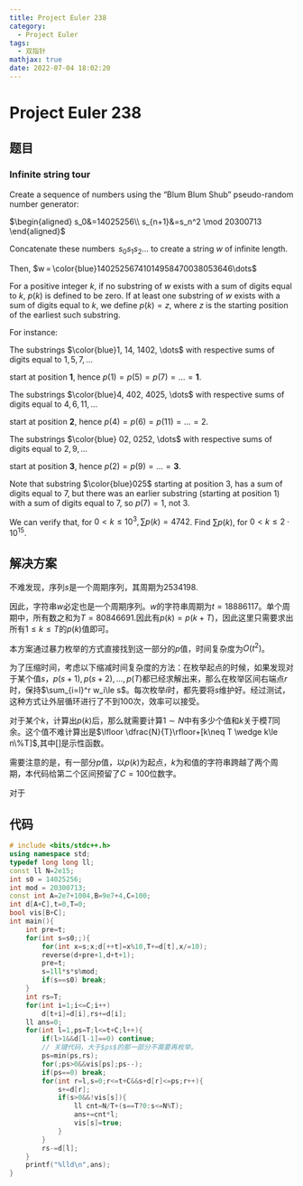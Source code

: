 ```yaml
---
title: Project Euler 238
category:
  - Project Euler
tags:
  - 双指针
mathjax: true
date: 2022-07-04 18:02:20
---
```


<escape><!-- more --></escape>

# Project Euler 238

## 题目

### Infinite string tour

Create a sequence of numbers using the “Blum Blum Shub” pseudo-random number generator:

$\begin{aligned}
s_0&=14025256\\
s_{n+1}&=s_n^2 \mod 20300713
\end{aligned}$

Concatenate these numbers  $s_0s_1s_2\dots$ to create a string $w$ of infinite length.

Then, $w = \color{blue}14025256741014958470038053646\dots$

For a positive integer $k$, if no substring of $w$ exists with a sum of digits equal to $k$, $p(k)$ is defined to be zero. If at least one substring of $w$ exists with a sum of digits equal to $k$, we define $p(k) = z$, where $z$ is the starting position of the earliest such substring.

For instance:

The substrings $\color{blue}1, 14, 1402, \dots$ with respective sums of digits equal to $1, 5, 7, \dots$

start at position $\mathbf{1}$, hence $p(1) = p(5) = p(7) = \dots = \mathbf{1}$.

The substrings $\color{blue}4, 402, 4025, \dots$
with respective sums of digits equal to $4, 6, 11, \dots$

start at position $\mathbf{2}$, hence $p(4) = p(6) = p(11) = \dots = 2$.

The substrings $\color{blue} 02, 0252, \dots$
with respective sums of digits equal to $2, 9, \dots$

start at position $\mathbf{3}$, hence $p(2) = p(9) = \dots = \mathbf{3}$.

Note that substring $\color{blue}025$ starting at position $3$, has a sum of digits equal to $7$, but there was an earlier substring (starting at position $1$) with a sum of digits equal to $7$, so $p(7) = 1$, not $3$.

We can verify that, for $0 < k \le 10^3, \sum p(k) = 4742$. Find $\sum p(k)$, for $0 < k \le 2\cdot10^{15}$.

## 解决方案

不难发现，序列$s$是一个周期序列，其周期为$2534198$.

因此，字符串$w$必定也是一个周期序列。$w$的字符串周期为$t=18886117$。单个周期中，所有数之和为$T=80846691$.因此有$p(k)=p(k+T)$，因此这里只需要求出所有$1\le k\le T$的$p(k)$值即可。

本方案通过暴力枚举的方式直接找到这一部分的$p$值，时间复杂度为$O(t^2)$。

为了压缩时间，考虑以下缩减时间复杂度的方法：在枚举起点的时候，如果发现对于某个值$s$，$p(s+1),p(s+2),\dots,p(T)$都已经求解出来，那么在枚举区间右端点$r$时，保持$\sum_{i=l}^r w_i\le s$。每次枚举$i$时，都先要将$s$维护好。经过测试，这种方式让外层循环进行了不到$100$次，效率可以接受。

对于某个$k$，计算出$p(k)$后，那么就需要计算$1\sim N$中有多少个值和$k$关于模$T$同余。这个值不难计算出是$\lfloor \dfrac{N}{T}\rfloor+[k\neq T \wedge k\le n\%T]$,其中$[]$是示性函数。

需要注意的是，有一部分$p$值，以$p(k)$为起点，$k$为和值的字符串跨越了两个周期，本代码给第二个区间预留了$C=100$位数字。

对于

## 代码

```C++
# include <bits/stdc++.h>
using namespace std;
typedef long long ll;
const ll N=2e15;
int s0 = 14025256;
int mod = 20300713;
const int A=2e7+1004,B=9e7+4,C=100;
int d[A+C],t=0,T=0;
bool vis[B+C];
int main(){
    int pre=t;
    for(int s=s0;;){
        for(int x=s;x;d[++t]=x%10,T+=d[t],x/=10);
        reverse(d+pre+1,d+t+1);
        pre=t;
        s=1ll*s*s%mod;
        if(s==s0) break;
    }
    int rs=T;
    for(int i=1;i<=C;i++)
        d[t+i]=d[i],rs+=d[i];
    ll ans=0;
    for(int l=1,ps=T;l<=t+C;l++){
        if(l>1&&d[l-1]==0) continue;
        // 关键代码，大于$ps$的那一部分不需要再枚举。
        ps=min(ps,rs);
        for(;ps>0&&vis[ps];ps--);
        if(ps==0) break;
        for(int r=l,s=0;r<=t+C&&s+d[r]<=ps;r++){
            s+=d[r];
            if(s>0&&!vis[s]){
                ll cnt=N/T+(s==T?0:s<=N%T);
                ans+=cnt*l;
                vis[s]=true;
            }
        }
        rs-=d[l];
    }
    printf("%lld\n",ans);
}

```
